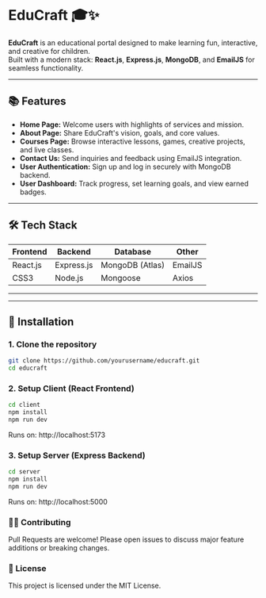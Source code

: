 # EduCraft 🎓✨

**EduCraft** is an educational portal designed to make learning fun, interactive, and creative for children.  
Built with a modern stack: **React.js**, **Express.js**, **MongoDB**, and **EmailJS** for seamless functionality.

---

## 📚 Features

- **Home Page:** Welcome users with highlights of services and mission.
- **About Page:** Share EduCraft's vision, goals, and core values.
- **Courses Page:** Browse interactive lessons, games, creative projects, and live classes.
- **Contact Us:** Send inquiries and feedback using EmailJS integration.
- **User Authentication:** Sign up and log in securely with MongoDB backend.
- **User Dashboard:** Track progress, set learning goals, and view earned badges.

---

## 🛠 Tech Stack

| Frontend     | Backend     | Database        | Other     |
|--------------|-------------|------------------|-----------|
| React.js     | Express.js  | MongoDB (Atlas)  | EmailJS   |
| CSS3         | Node.js     | Mongoose         | Axios     |

---


---

## 🚀 Installation

### 1. Clone the repository

```bash
git clone https://github.com/yourusername/educraft.git
cd educraft
```
### 2. Setup Client (React Frontend)

```bash
cd client
npm install
npm run dev
```
Runs on: http://localhost:5173

###  3. Setup Server (Express Backend)

```bash
cd server
npm install
npm run dev
```
Runs on: http://localhost:5000
### 🧑‍💻 Contributing
Pull Requests are welcome!
Please open issues to discuss major feature additions or breaking changes.

### 📄 License
This project is licensed under the MIT License.
